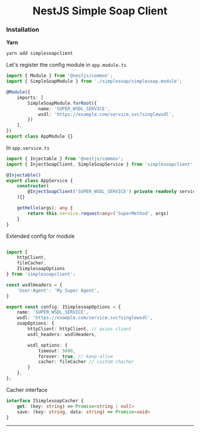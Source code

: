 
<h1 align="center">NestJS Simple Soap Client</h1>

### Installation

**Yarn**
```bash
yarn add simplesoapclient
```

Let's register the config module in `app.module.ts`

```ts
import { Module } from '@nestjs/common';
import { SimpleSoapModule } from './simplesoap/simplesoap.module';

@Module({
    imports: [
        SimpleSoapModule.forRoot({
            name: 'SUPER_WSDL_SERVICE',
            wsdl: 'https://example.com/service.svc?singlewsdl',
        })
    ],
})
export class AppModule {}
```

In `app.service.ts`

```ts
import { Injectable } from '@nestjs/common';
import { InjectSoapClient, SimpleSoapService } from 'simplesoapclient';

@Injectable()
export class AppService {
    constructor(
        @InjectSoapClient('SUPER_WSDL_SERVICE') private readonly service: SimpleSoapService
    ){}

    getHello(args): any {
        return this.service.request<any>('SuperMethod', args)
    }
}
```

Extended config for module

```ts

import {
    httpClient,
    fileCacher,
    ISimplesoapOptions
} from 'simplesoapclient';

const wsdlHeaders = {
    'User-Agent': 'My Super Agent',
}

export const config: ISimplesoapOptions = {
    name: 'SUPER_WSDL_SERVICE',
    wsdl: 'https://example.com/service.svc?singlewsdl',
    soapOptions: {
        httpClient: httpClient, // axios client
        wsdl_headers: wsdlHeaders,

        wsdl_options: {
            timeout: 5000,
            forever: true, // keep-alive
            cacher: fileCacher // custom chacher
        }
    },
};
```

Cacher interface

```ts
interface ISimplesoapCacher {
    get: (key: string) => Promise<string | null>
    save: (key: string, data: string) => Promise<void>
}
```


-----

